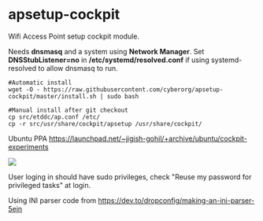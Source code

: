 # apsetup-cockpit
Wifi Access Point setup cockpit module.

Needs **dnsmasq** and a system using **Network Manager**. Set **DNSStubListener=no** in **/etc/systemd/resolved.conf** if using systemd-resolved to allow dnsmasq to run.

```console
#Automatic install
wget -O - https://raw.githubusercontent.com/cyberorg/apsetup-cockpit/master/install.sh | sudo bash

#Manual install after git checkout
cp src/etddc/ap.conf /etc/
cp -r src/usr/share/cockpit/apsetup /usr/share/cockpit/
```
Ubuntu PPA https://launchpad.net/~jigish-gohil/+archive/ubuntu/cockpit-experiments

![](apsetup.gif)

User loging in should have sudo privileges, check "Reuse my password for privileged tasks" at login.

Using INI parser code from https://dev.to/dropconfig/making-an-ini-parser-5ejn
